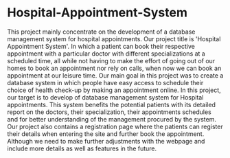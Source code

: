 # Hospital-Appointment-System
This project mainly concentrate on the development of a database management system for hospital appointments.
Our project title is 'Hospital Appointment System'. In which a patient can book their respective appointment with a particular doctor with different specializations at a scheduled time, all while not having to make the effort of going out of our homes to book an appointment nor rely on calls, when now we can book an appointment at our leisure time.
Our main goal in this project was to create a database system in which people have easy access to schedule their choice of health check-up by making an appointment online.
In this project, our target is to develop of database management system for Hospital appointments.
This system benefits the potential patients with its detailed report on the doctors, their specialization, their appointments schedules and for better understanding of the management procured by the system.
Our project also contains a registration page where the patients can register their details when entering the site and further book the appointment. Although we need to make further adjustments with the webpage and include more details as well as features in the future.

